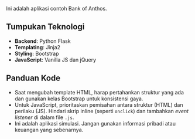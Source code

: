 Ini adalah aplikasi contoh Bank of Anthos.

## Tumpukan Teknologi

- **Backend**: Python Flask
- **Templating**: Jinja2
- **Styling**: Bootstrap
- **JavaScript**: Vanilla JS dan jQuery

## Panduan Kode

- Saat mengubah template HTML, harap pertahankan struktur yang ada dan gunakan kelas Bootstrap untuk konsistensi gaya.
- Untuk JavaScript, prioritaskan pemisahan antara struktur (HTML) dan perilaku (JS). Hindari skrip inline (seperti `onclick`) dan tambahkan *event listener* di dalam file `.js`.
- Ini adalah aplikasi simulasi. Jangan gunakan informasi pribadi atau keuangan yang sebenarnya.